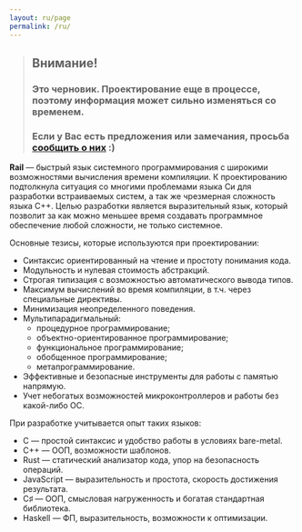 ```yaml
---
layout: ru/page
permalink: /ru/
---
```


> ## **Внимание!**
> ### Это черновик. Проектирование еще в процессе, поэтому информация может сильно изменяться со временем.
> ### Если у Вас есть предложения или замечания, просьба <a href="mailto:proposals@rail-lang.org">сообщить о них</a> :)

**Rail** — быстрый язык системного программирования с широкими возможностями вычисления времени компиляции. К проектированию подтолкнула ситуация со многими проблемами языка Си для разработки встраиваемых систем, а так же чрезмерная сложность языка С++. Целью разработки является выразительный язык, который позволит за как можно меньшее время создавать программное обеспечение любой сложности, не только системное.

Основные тезисы, которые используются при проектировании:
* Синтаксис ориентированный на чтение и простоту понимания кода.
* Модульность и нулевая стоимость абстракций.
* Строгая типизация с возможностью автоматического вывода типов.
* Максимум вычислений во время компиляции, в т.ч. через специальные директивы.
* Минимизация неопределенного поведения.
* Мультипарадигмальный:
  * процедурное программирование;
  * объектно-ориентированное программирование;
  * функциональное программирование;
  * обобщенное программирование;
  * метапрограммирование.
* Эффективные и безопасные инструменты для работы с памятью напрямую.
* Учет небогатых возможностей микроконтроллеров и работы без какой-либо ОС.

При разработке учитывается опыт таких языков:
* C — простой синтаксис и удобство работы в условиях bare-metal.
* C++ — ООП, возможности шаблонов.
* Rust — статический анализатор кода, упор на безопасность операций.
* JavaScript — выразительность и простота, скорость достижения результата.
* C♯ — ООП, смысловая нагруженность и богатая стандартная библиотека.
* Haskell — ФП, выразительность, возможности к оптимизации.
